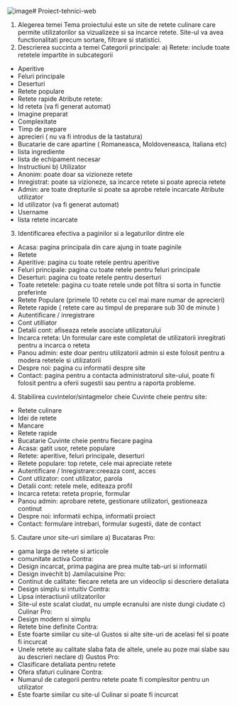 ![image](https://github.com/user-attachments/assets/e8451ba2-f047-41e2-adfd-dc71f5c19d73)# Proiect-tehnici-web
1. Alegerea temei
Tema proiectului este un site de retete culinare care permite utilizatorilor sa vizualizeze si sa
incarce retete. Site-ul va avea functionalitati precum sortare, filtrare si statistici.
2. Descrierea succinta a temei
Categorii principale:
a) Retete: include toate retetele impartite in subcategorii
- Aperitive
- Feluri principale
- Deserturi
- Retete populare
- Retete rapide
Atribute retete:
- Id reteta (va fi generat automat)
- Imagine preparat
- Complexitate
- Timp de prepare
- aprecieri ( nu va fi introdus de la tastatura)
- Bucatarie de care apartine ( Romaneasca, Moldoveneasca, Italiana etc)
- lista ingrediente
- lista de echipament necesar
- Instructiuni
b) Utilizator
- Anonim: poate doar sa vizioneze retete
- Inregistrat: poate sa vizioneze, sa incarce retete si poate aprecia retete
- Admin: are toate drepturile si poate sa aprobe retele incarcate
Atribute utilizator
- Id utilizator (va fi generat automat)
- Username
- lista retete incarcate
3. Identificarea efectiva a paginilor si a legaturilor dintre ele
- Acasa: pagina principala din care ajung in toate paginile
- Retete
- Aperitive: pagina cu toate retele pentru aperitive
- Feluri principale: pagina cu toate retele pentru feluri principale
- Deserturi: pagina cu toate retele pentru deserturi
- Toate retetele: pagina cu toate retele unde pot filtra si sorta in
functie preferinte
- Retete Populare (primele 10 retete cu cel mai mare numar de aprecieri)
- Retete rapide ( retete care au timpul de preparare sub 30 de minute )
- Autentificare / inregistrare
- Cont utilliator
- Detalii cont: afiseaza retele asociate utilizatorului
- Incarca reteta: Un formular care este completat de
utilizatorii inregitrati pentru a incarca o reteta
- Panou admin: este doar pentru utilizatorii admin si este
folosit pentru a modera retetele si utilizatorii
- Despre noi: pagina cu informatii despre site
- Contact: pagina pentru a contacta administratorul site-ului, poate fi
folosit pentru a oferii sugestii sau pentru a raporta probleme.
4. Stabilirea cuvintelor/sintagmelor cheie
Cuvinte cheie pentru site:
- Retete culinare
- Idei de retete
- Mancare
- Retete rapide
- Bucatarie
Cuvinte cheie pentru fiecare pagina
- Acasa: gatit usor, retete populare
- Retete: aperitive, feluri principale, deserturi
- Retete populare: top retete, cele mai apreciate retete
- Autentificare / Inregistrare:creeaza cont, acces
- Cont utlizator: cont utilizator, parola
- Detalii cont: retele mele, editeaza profil
- Incarca reteta: reteta proprie, formular
- Panou admin: aprobare retete, gestionare utilizatori, gestioneaza continut
- Despre noi: informatii echipa, informatii proiect
- Contact: formulare intrebari, formular sugestii, date de contact
5. Cautare unor site-uri similare
a) Bucataras
Pro:
- gama larga de retete si articole
- comunitate activa
Contra:
- Design incarcat, prima pagina are prea multe tab-uri si informatii
- Design invechit
b) Jamilacuisine
Pro:
- Continut de calitate: fiecare reteta are un videoclip si descriere detaliata
- Design simplu si intuitiv
Contra:
- Lipsa interactiunii utilizatorilor
- Site-ul este scalat ciudat, nu umple ecranulsi are niste dungi ciudate
c) Culinar
Pro:
- Design modern si simplu
- Retete bine definite
Contra:
- Este foarte similar cu site-ul Gustos si alte site-uri de acelasi fel si poate fi incurcat
- Unele retete au calitate slaba fata de altele, unele au poze mai slabe sau au descrieri
neclare
d) Gustos
Pro:
- Clasificare detaliata pentru retete
- Ofera sfaturi culinare
Contra:
- Numarul de categorii pentru retete poate fi complesitor pentru un utilizator
- Este foarte similar cu site-ul Culinar si poate fi incurcat
